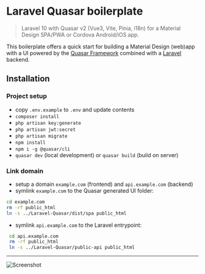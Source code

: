 # Laravel Quasar boilerplate
> Laravel 10 with Quasar v2 (Vue3, Vite, Pinia, i18n) for a Material Design SPA/PWA or Cordova Android/iOS app.

This boilerplate offers a quick start for building a Material Design (web)app with a UI powered by the [Quasar Framework](https://quasar.dev/introduction-to-quasar) combined with a [Laravel](https://laravel.com) backend.

## Installation
### Project setup
- copy `.env.example` to `.env` and update contents
- `composer install`
- `php artisan key:generate`
- `php artisan jwt:secret`
- `php artisan migrate`
- `npm install`
- `npm i -g @quasar/cli`
- `quasar dev` (local development) or `quasar build` (build on server)

### Link domain
- setup a domain `example.com` (frontend) and `api.example.com` (backend)
- symlink `example.com` to the Quasar generated UI folder:
```bash
cd example.com
rm -rf public_html
ln -s ../Laravel-Quasar/dist/spa public_html
```
- symlink `api.example.com` to the Laravel entrypoint:
```bash
 cd api.example.com
 rm -rf public_html
 ln -s ../Laravel-Quasar/public-api public_html
```
---
![Screenshot](https://github.com/HansSchouten/Laravel-Quasar/assets/5946444/96939012-309c-4817-a124-0f26e24f627e)
